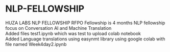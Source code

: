 # NLP-FELLOWSHIP</br>
HUZA LABS NLP FELLOWSHIP RFPO
Fellowship is 4 months NLP fellowship </br>
focus on Conversation AI and Machine Translation</br>
Added files test1.ipynb which was test to upload colab notebook</br>
Added Language translations using easynmt library using google colab with file named Week4day2.ipynb

